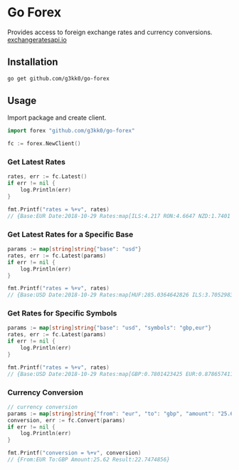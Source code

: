 # Go Forex

Provides access to foreign exchange rates and currency conversions. [exchangeratesapi.io](https://exchangeratesapi.io/)

## Installation

```sh
go get github.com/g3kk0/go-forex
```

## Usage

Import package and create client.

```go
import forex "github.com/g3kk0/go-forex"

fc := forex.NewClient()
```

### Get Latest Rates

```go
rates, err := fc.Latest()
if err != nil {
    log.Println(err)
}

fmt.Printf("rates = %+v", rates)
// {Base:EUR Date:2018-10-29 Rates:map[ILS:4.217 RON:4.6647 NZD:1.7401 ...]}
```

### Get Latest Rates for a Specific Base

```go
params := map[string]string{"base": "usd"}
rates, err := fc.Latest(params)
if err != nil {
    log.Println(err)
}

fmt.Printf("rates = %+v", rates)
// {Base:USD Date:2018-10-29 Rates:map[HUF:285.0364642826 ILS:3.7052983042 ...]}
```

### Get Rates for Specific Symbols

```go
params := map[string]string{"base": "usd", "symbols": "gbp,eur"}
rates, err := fc.Latest(params)
if err != nil {
    log.Println(err)
}

fmt.Printf("rates = %+v", rates)
// {Base:USD Date:2018-10-29 Rates:map[GBP:0.7801423425 EUR:0.8786574115]}
```

### Currency Conversion

```go
// currency conversion
params := map[string]string{"from": "eur", "to": "gbp", "amount": "25.62"}
conversion, err := fc.Convert(params)
if err != nil {
    log.Println(err)
}

fmt.Printf("conversion = %+v", conversion)
// {From:EUR To:GBP Amount:25.62 Result:22.7474856}
```
